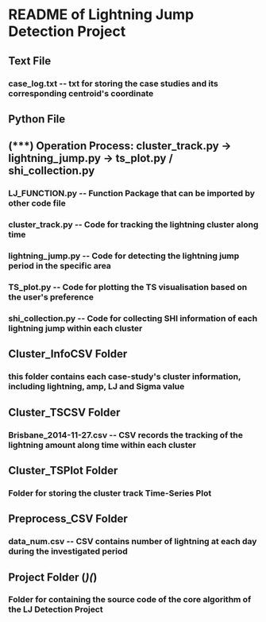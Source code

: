 # README of Lightning Jump Detection Project

## Text File
### case_log.txt -- txt for storing the case studies and its corresponding centroid's coordinate

## Python File
## (***) Operation Process: cluster_track.py -> lightning_jump.py -> ts_plot.py / shi_collection.py
### LJ_FUNCTION.py -- Function Package that can be imported by other code file
### cluster_track.py -- Code for tracking the lightning cluster along time
### lightning_jump.py -- Code for detecting the lightning jump period in the specific area
### TS_plot.py -- Code for plotting the TS visualisation based on the user's preference
### shi_collection.py -- Code for collecting SHI information of each lightning jump within each cluster

## Cluster_InfoCSV Folder
### this folder contains each case-study's cluster information, including lightning, amp, LJ and Sigma value 

## Cluster_TSCSV Folder
### Brisbane_2014-11-27.csv -- CSV records the tracking of the lightning amount along time within each cluster

## Cluster_TSPlot Folder
### Folder for storing the cluster track Time-Series Plot

## Preprocess_CSV Folder
### data_num.csv -- CSV contains number of lightning at each day during the investigated period

## Project Folder (***)(***)
### Folder for containing the source code of the core algorithm of the LJ Detection Project
